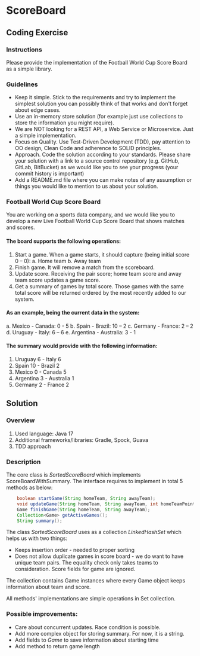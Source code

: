 # ScoreBoard

## Coding Exercise
### Instructions
Please provide the implementation of the Football World Cup Score Board as a simple library. 
### Guidelines
- Keep it simple. Stick to the requirements and try to implement the simplest solution you can possibly think of that works and don't forget about edge cases.
- Use an in-memory store solution (for example just use collections to store the information you might require).
- We are NOT looking for a REST API, a Web Service or Microservice. Just a simple implementation.
- Focus on Quality. Use Test-Driven Development (TDD), pay attention to OO design, Clean Code and adherence to SOLID principles.
- Approach. Code the solution according to your standards. Please share your solution with a link to a source control repository (e.g. GitHub, GitLab, BitBucket) as we would like you to see your progress (your commit history is important)
- Add a README.md file where you can make notes of any assumption or things you would like to mention to us about your solution.

### Football World Cup Score Board
You are working on a sports data company, and we would like you to develop a new Live Football World Cup Score Board that shows matches and scores.
#### The board supports the following operations:
1. Start a game. When a game starts, it should capture (being initial score 0 – 0):
   a. Home team
   b. Away team
2. Finish game. It will remove a match from the scoreboard.
3. Update score. Receiving the pair score; home team score and away team score
   updates a game score.
4. Get a summary of games by total score. Those games with the same total score will
   be returned ordered by the most recently added to our system.
#### As an example, being the current data in the system:
a. Mexico - Canada: 0 - 5
b. Spain - Brazil: 10 – 2
c. Germany - France: 2 – 2
d. Uruguay - Italy: 6 – 6
e. Argentina - Australia: 3 - 1

#### The summary would provide with the following information:
1. Uruguay 6 - Italy 6
2. Spain 10 - Brazil 2
3. Mexico 0 - Canada 5
4. Argentina 3 - Australia 1
5. Germany 2 - France 2


## Solution
### Overview
1. Used language: Java 17
2. Additional frameworks/libraries: Gradle, Spock, Guava
3. TDD approach
### Description
The core class is *SortedScoreBoard* which implements ScoreBoardWithSummary. The interface requires to implement in total 5 methods as below:
```java
    boolean startGame(String homeTeam, String awayTeam);
    void updateGame(String homeTeam, String awayTeam, int homeTeamPoints, int awayTeamPoints);
    Game finishGame(String homeTeam, String awayTeam);
    Collection<Game> getActiveGames();
    String summary();
```
The class *SortedScoreBoard* uses as a collection *LinkedHashSet* which helps us with two things:
- Keeps insertion order - needed to proper sorting
- Does not allow duplicate games in score board - we do want to have unique team pairs. The equality check only takes teams to consideration. Score fields for game are ignored.

The collection contains Game instances where every Game object keeps information about team and score.

All methods' implementations are simple operations in Set collection.

### Possible improvements:
- Care about concurrent updates. Race condition is possible.
- Add more complex object for storing summary. For now, it is a string.
- Add fields to *Game* to save information about starting time
- Add method to return game length